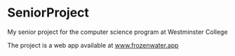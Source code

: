# SeniorProject
My senior project for the computer science program at Westminster College

The project is a web app available at www.frozenwater.app
